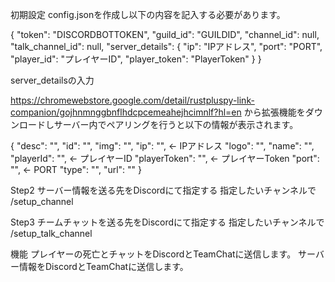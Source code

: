 初期設定
config.jsonを作成し以下の内容を記入する必要があります。

{
  "token": "DISCORDBOTTOKEN",
  "guild_id": "GUILDID",
  "channel_id": null,
  "talk_channel_id": null,
  "server_details": {
    "ip": "IPアドレス",
    "port": "PORT",
    "player_id": "プレイヤーID",
    "player_token": "PlayerToken"
  }
}

server_detailsの入力

https://chromewebstore.google.com/detail/rustpluspy-link-companion/gojhnmnggbnflhdcpcemeahejhcimnlf?hl=en
から拡張機能をダウンロードしサーバー内でペアリングを行うと以下の情報が表示されます。

{
    "desc": "",
    "id": "",
    "img": "",
    "ip": "", <- IPアドレス
    "logo": "",
    "name": "",
    "playerId": "", <- プレイヤーID
    "playerToken": "", <- プレイヤーToken
    "port": "", <- PORT
    "type": "",
    "url": ""
}

Step2 サーバー情報を送る先をDiscordにて指定する
指定したいチャンネルで /setup_channel

Step3 チームチャットを送る先をDiscordにて指定する
指定したいチャンネルで /setup_talk_channel

機能
プレイヤーの死亡とチャットをDiscordとTeamChatに送信します。
サーバー情報をDiscordとTeamChatに送信します。
